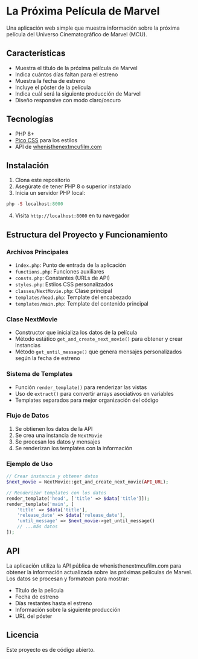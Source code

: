 # La Próxima Película de Marvel

Una aplicación web simple que muestra información sobre la próxima película del Universo Cinematográfico de Marvel (MCU).

## Características

- Muestra el título de la próxima película de Marvel
- Indica cuántos días faltan para el estreno
- Muestra la fecha de estreno
- Incluye el póster de la película
- Indica cuál será la siguiente producción de Marvel
- Diseño responsive con modo claro/oscuro

## Tecnologías

- PHP 8+
- [Pico CSS](https://picocss.com/) para los estilos
- API de [whenisthenextmcufilm.com](https://whenisthenextmcufilm.com/)

## Instalación

1. Clona este repositorio
2. Asegúrate de tener PHP 8 o superior instalado
3. Inicia un servidor PHP local:

```php
php -S localhost:8000
```

4. Visita `http://localhost:8000` en tu navegador

## Estructura del Proyecto y Funcionamiento

### Archivos Principales

- `index.php`: Punto de entrada de la aplicación
- `functions.php`: Funciones auxiliares
- `consts.php`: Constantes (URLs de API)
- `styles.php`: Estilos CSS personalizados
- `classes/NextMovie.php`: Clase principal
- `templates/head.php`: Template del encabezado
- `templates/main.php`: Template del contenido principal

### Clase NextMovie

- Constructor que inicializa los datos de la película
- Método estático `get_and_create_next_movie()` para obtener y crear instancias
- Método `get_until_message()` que genera mensajes personalizados según la fecha de estreno

### Sistema de Templates

- Función `render_template()` para renderizar las vistas
- Uso de `extract()` para convertir arrays asociativos en variables
- Templates separados para mejor organización del código

### Flujo de Datos

1. Se obtienen los datos de la API
2. Se crea una instancia de `NextMovie`
3. Se procesan los datos y mensajes
4. Se renderizan los templates con la información

### Ejemplo de Uso

```php
// Crear instancia y obtener datos
$next_movie = NextMovie::get_and_create_next_movie(API_URL);

// Renderizar templates con los datos
render_template('head', ['title' => $data['title']]);
render_template('main', [
    'title' => $data['title'],
    'release_date' => $data['release_date'],
    'until_message' => $next_movie->get_until_message()
    // ...más datos
]);
```

## API

La aplicación utiliza la API pública de whenisthenextmcufilm.com para obtener la información actualizada sobre las próximas películas de Marvel. Los datos se procesan y formatean para mostrar:

- Título de la película
- Fecha de estreno
- Días restantes hasta el estreno
- Información sobre la siguiente producción
- URL del póster

## Licencia

Este proyecto es de código abierto.
